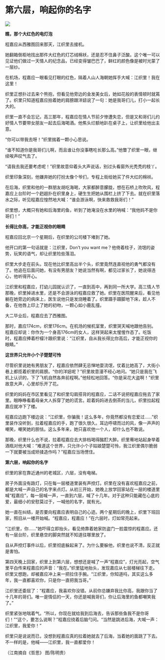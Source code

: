 # 第六层，响起你的名字

![](http://www.yilinzazhi.com/images/yili/yili201313/yili20131365-1-l.jpg)

**瞧，那个大红色的电灯泡**

程嘉应从西雅图回来那天，江织里去接机。 

她翻箱倒柜地找出那件大红色的灯芯绒棉袄，还是忍不住鼻子泛酸。这个唯一可以见证他们做过一天情人的纪念品，已经变得皱巴巴了，鲜红的颜色像是被时光蒙了一层纱。 

在机场，程嘉应一眼看见打眼的红色，隔着人山人海朝她挥手大喊：江织里！我在这里！ 

织里正想扑过去来个熊抱，但看见他旁边的金发美女后，她如花般的表情顿时就蔫了。织里只知道程嘉应拍着她的肩膀跟洋妞说了一句：她是我哥们儿，打小一起长大的。 

织里一直不会忘记，高三那年，程嘉应在情人节前夕惨遭失恋，但是又和哥们儿约好情人节要带女朋友一起去后海喝酒。他焦头烂额地趴在桌子上，让织里给他出主意。 

“你可以带我去呀！”织里揣着一颗小心思说。 

“谁不知道你是我哥们儿啊，而且谁让你没事瞎吃长那么高。”他瞥了织里一眼，继续唉声叹气去了。 

“请我去我还要考虑呢！”织里故意仰着头大声说话，别过头看窗外光秃秃的枝丫。 

织里印象深刻，他嫌弃她的打扮太像个爷们，专程上街给她买了件大红的棉袄。 

在后海，织里和他的一群朋友胡吃海喝，大家都醉意朦胧，想在石桥上吹吹风，程嘉应上台阶时一个趔趄扑在织里身上，硬生生把她从围栏上挤了下去。就在织里落水之际，听见程嘉应惶然地大喊：“谁会游泳啊，快来救救我哥们！” 

织里想，大概只有她和后海里的鱼，听到了她淹没在水里的呐喊：“我他妈不是你哥们！” 

**长得比你高，才能正视你的眼睛**

程嘉应回北京一个星期后，在织里的公司楼下堵到了她。 

他开口的第一句话就是：江织里，Don’t you want me？他倚着柱子，流氓的姿势，玩笑的语气，却让织里险些落泪。 

织里大步走在前头。现在他比织里高出半个头，织里竟然连直视他的勇气都没有了。他追在后面问她，有没有男朋友？她说当然有啊，都见过家长了，她说得违心，他听得开心。 

江织里和程嘉应，打幼儿园就认识了，一直到高中，再到同一所大学。高三情人节那晚，织里掉进水里，还是不会游泳的程嘉应救了她。织里在医院醒来后，看见他躺在她旁边的病床上，医生说他只是发烧睡着了。织里蹑手蹑脚地下床，趁人不备，在他唇上印上了她的初吻，一颗心如小鹿乱撞。 

大二毕业后，程嘉应去了西雅图。 

那时，嘉应174cm，织里176cm。在机场的候机室里，织里哭天喊地跟他告别。程嘉应却说：你作为一个身高176cm的女人，这样哭起来太惺惺作态了。吃饭时，程嘉应捧着柠檬汁跟织里说：“江织里，自从我长得比你高后，才能正视你的眼睛。” 

**这世界只允许小个子楚楚可怜**

尽管织里说她有男朋友了，程嘉应依然肆无忌惮地耍流氓，仗着比她高了，大街小巷上都揽着织里的肩膀。“你的洋妞呢？”织里故意漫不经心地问。“她只是我在飞机上认识的，下了飞机自然各奔前程啊。”他轻松地回答。“你是采花大盗啊！”织里故意大声，心里却乐开了花。 

织里的妈妈在市区里看见了和织里勾肩搭背的程嘉应，二话不说把程嘉应拖去了家里。眼睁睁看着母亲大人拆穿了她的谎言。趁着妈妈进去倒茶的当儿，织里拉起程嘉应就冲下了楼。 

程嘉应边跑下楼边说：“江织里，你骗我！这么多年，你竟然都没有恋爱过……”织里装作没听到，拉着程嘉应的手，跑了很久很久。耳边呼啸而过的风，像一声声的嘲笑，嘲笑她的胆怯。这么多年来，她只喜欢他一个人，却什么也不敢说。 

那晚，织里什么也不说，拉着程嘉应去大排档喝得酩酊大醉。织里蓦地站起身举着酒瓶对他大喊：“难道这个世界，只允许小个子姑娘楚楚可怜，我江织里偶尔脆弱一下就要被当成矫揉造作吗？”程嘉应当场愣住。 

**第六层，响起你的名字**

织里的家在靠近通州的老城区，六层，没有电梯。 

房子外面没有路灯，只在每一层楼道里装有声控灯。织里在没有喜欢程嘉应之前，都是大喊一声自己的名字来点灯。从初三开始，她晚上放学回家站在一层的楼道里喊“程嘉应”，每一层喊一声，一直到六层，喊了十几年。对于这种只能藏在心底的爱，最细小的安慰莫过于，一喊他的名字，就有光。 

她一直在纠结，是否要向程嘉应表明自己的心迹。两个星期后的晚上，织里下班回家，照旧从一楼开始喊。“程嘉应，程嘉应！”在六层时，灯如常亮起来。 

“江织里，你……”她吓得立即抬头，看见倚靠着她家防盗门一脸震惊的程嘉应。还有一层台阶，织里悬空的脚突然就不知道往哪里放了。 

自从声控灯事件以后，织里彻底躲起来了。为什么要躲他，织里也说不清，反正就是害怕。 

第四天晚上回家，织里上到第六层，想想还是喊了一声“程嘉应”，灯光亮起，空气里平白传来程嘉应的声音：“我在。”织里猛地抬头，发现嘉应从七层楼梯往下走。织里又想跑，却被嘉应冲上来一把拉住手腕。“江织里，你知道吗，其实这么多年，我一直都喜欢你，只是你一直把我当哥。” 

江织里还委屈了：“程嘉应，我喜欢你没错。从前你总嫌弃我比你高，我跟你当了十几年的哥们。唯一是情侣的一天，你还是喊我哥们，你让后海里的鱼都嘲笑我了。” 

织里紧张地喘着气。“所以，你现在就给我到后海去，告诉那些鱼我不是你哥们！”“这个，要怎么说啊？”程嘉应挠着后脑勺问。“当然是跳进后海，大喊一声：江织里，我爱你！” 

织里只是说说而已，没想到程嘉应真的拉着她就去了后海，当着她的面跳了下去。不一样的是，他喊——江织里，我一直都爱你！ 

（江南摘自《哲思》 图/陈明贵）